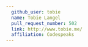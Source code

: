 ```yaml
---
  github_user: tobie
  name: Tobie Langel
  pull_request_number: 502
  link: http://www.tobie.me/
  affiliation: Codespeaks
---
```

